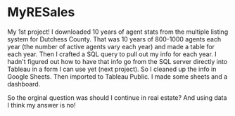 # MyRESales
My 1st project! I downloaded 10 years of agent stats from the multiple listing system for Dutchess County. That was 10 years of 800-1000 agents each year (the number 
of active agents vary each year) and made a table for each year.
Then I crafted a SQL query to pull out my info for each year.
I hadn't figured out how to have that info go from the SQL server directly into Tableau in a form I can use yet (next project).
So I cleaned up the info in Google Sheets.
Then imported to Tableau Public.
I made some sheets and a dashboard.

So the orginal question was should I continue in real estate? And using data I think my answer is no! 
